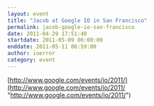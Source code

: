 ```yaml
---
layout: event
title: "Jacob at Google IO in San Francisco"
permalink: jacob-google-io-san-francisco
date: 2011-04-29 17:51:40
startdate: 2011-05-09 06:00:00
enddate: 2011-05-11 06:59:00
author: ioerror
category: event
---
```


[http://www.google.com/events/io/2011/](http://www.google.com/events/io/2011/ "http://www.google.com/events/io/2011/")

